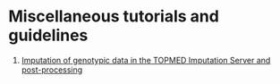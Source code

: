 Miscellaneous tutorials and guidelines
================================================================================

1. [Imputation of genotypic data in the TOPMED Imputation Server and post-processing](https://github.com/moulos-lab/misc-guides/blob/main/impute_proc.md)
